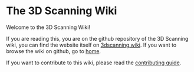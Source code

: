 # The 3D Scanning Wiki

Welcome to the 3D Scanning Wiki!


If you are reading this, you are on the github repository of the 3D Scanning wiki,
you can find the website itself on [3dscanning.wiki](https://3dscanning.wiki/). If you want to browse the wiki on github, go to [home](home).

If you want to contribute to this wiki, please read the [contributing guide](meta/contributing_guide).